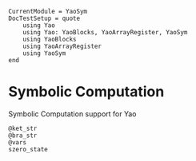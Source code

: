 ```@meta
CurrentModule = YaoSym
DocTestSetup = quote
    using Yao
    using Yao: YaoBlocks, YaoArrayRegister, YaoSym
    using YaoBlocks
    using YaoArrayRegister
    using YaoSym
end
```

# Symbolic Computation

Symbolic Computation support for Yao

```@docs
@ket_str
@bra_str
@vars
szero_state
```
